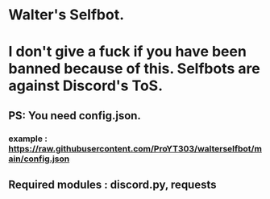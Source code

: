 # Walter's Selfbot.
# I don't give a fuck if you have been banned because of this. Selfbots are against Discord's ToS.
## PS: You need config.json.
### example : https://raw.githubusercontent.com/ProYT303/walterselfbot/main/config.json
## Required modules : discord.py, requests
